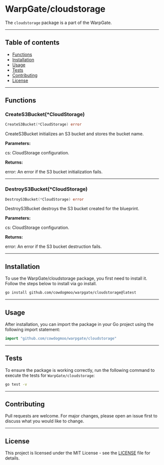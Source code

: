 # WarpGate/cloudstorage

The `cloudstorage` package is a part of the WarpGate.

---

## Table of contents

- [Functions](#functions)
- [Installation](#installation)
- [Usage](#usage)
- [Tests](#tests)
- [Contributing](#contributing)
- [License](#license)

---

## Functions

### CreateS3Bucket(*CloudStorage)

```go
CreateS3Bucket(*CloudStorage) error
```

CreateS3Bucket initializes an S3 bucket and stores the bucket name.

**Parameters:**

cs: CloudStorage configuration.

**Returns:**

error: An error if the S3 bucket initialization fails.

---

### DestroyS3Bucket(*CloudStorage)

```go
DestroyS3Bucket(*CloudStorage) error
```

DestroyS3Bucket destroys the S3 bucket created for the blueprint.

**Parameters:**

cs: CloudStorage configuration.

**Returns:**

error: An error if the S3 bucket destruction fails.

---

## Installation

To use the WarpGate/cloudstorage package, you first need to install it.
Follow the steps below to install via go install.

```bash
go install github.com/cowdogmoo/warpgate/cloudstorage@latest
```

---

## Usage

After installation, you can import the package in your Go project
using the following import statement:

```go
import "github.com/cowdogmoo/warpgate/cloudstorage"
```

---

## Tests

To ensure the package is working correctly, run the following
command to execute the tests for `WarpGate/cloudstorage`:

```bash
go test -v
```

---

## Contributing

Pull requests are welcome. For major changes,
please open an issue first to discuss what
you would like to change.

---

## License

This project is licensed under the MIT
License - see the [LICENSE](https://github.com/CowDogMoo/WarpGate/blob/main/LICENSE)
file for details.
